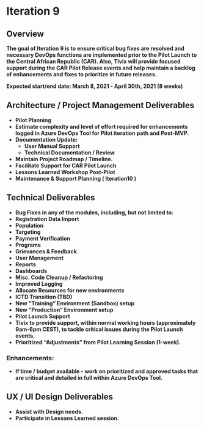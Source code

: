 # Iteration 9

## **Overview**

**The goal of Iteration 9 is to ensure critical bug fixes are resolved and necessary DevOps functions are implemented prior to the Pilot Launch to the Central African Republic \(CAR\). Also, Tivix will provide focused support during the CAR Pilot Release events and help maintain a backlog of enhancements and fixes to prioritize in future releases.**

**Expected start/end date: March 8, 2021 - April 30th, 2021 \(8 weeks\)**

##  **Architecture / Project Management Deliverables**

* **Pilot Planning**
* **Estimate complexity and level of effort required for enhancements logged in Azure DevOps Tool for Pilot iteration path and Post-MVP.**
* **Documentation Update:**
  * **User Manual Support**
  * **Technical Documentation / Review**
* **Maintain Project Roadmap / Timeline.**
* **Facilitate Support for CAR Pilot Launch**
* **Lessons Learned Workshop Post-Pilot**
* **Maintenance & Support Planning \( Iteration10 \)**

##  **Technical Deliverables**

* **Bug Fixes in any of the modules, including, but not limited to:**
* **Registration Data Import**
* **Population**
* **Targeting**
* **Payment Verification**
* **Programs**
* **Grievances & Feedback**
* **User Management**
* **Reports**
* **Dashboards**
* **Misc. Code Cleanup / Refactoring**
* **Improved Logging**
* **Allocate Resources for new environments**
* **ICTD Transition \(TBD\)**
* **New “Training” Environment \(Sandbox\) setup**
* **New “Production” Environment setup**
* **Pilot Launch Support**
* **Tivix to provide support, within normal working hours \(approximately 9am-6pm CEST\), to tackle critical issues during the Pilot Launch events.**
* **Prioritized “Adjustments” from Pilot Learning Session \(1-week\).**

### **Enhancements:**

* **If time / budget available - work on prioritized and approved tasks that are critical and detailed in full within Azure DevOps Tool.**

## **UX / UI Design Deliverables**

* **Assist with Design needs.**
* **Participate in Lessons Learned session.**

